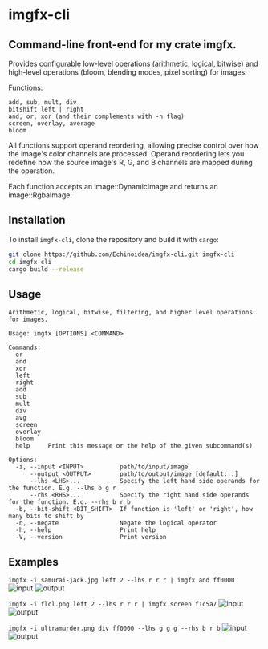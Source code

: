 # imgfx-cli
## Command-line front-end for my crate imgfx.

Provides configurable low-level operations (arithmetic, logical, bitwise) and high-level operations (bloom, blending modes, pixel sorting) for images.

Functions:

    add, sub, mult, div
    bitshift left | right
    and, or, xor (and their complements with -n flag)
    screen, overlay, average
    bloom

All functions support operand reordering, allowing precise control over how the image's color channels are processed. Operand reordering lets you redefine how the source image's R, G, and B channels are mapped during the operation.

Each function accepts an image::DynamicImage and returns an image::RgbaImage.

## Installation

To install `imgfx-cli`, clone the repository and build it with `cargo`:

```bash
git clone https://github.com/Echinoidea/imgfx-cli.git imgfx-cli 
cd imgfx-cli 
cargo build --release
```

## Usage
```
Arithmetic, logical, bitwise, filtering, and higher level operations for images.

Usage: imgfx [OPTIONS] <COMMAND>

Commands:
  or       
  and      
  xor      
  left     
  right    
  add      
  sub      
  mult     
  div      
  avg      
  screen   
  overlay  
  bloom    
  help     Print this message or the help of the given subcommand(s)

Options:
  -i, --input <INPUT>          path/to/input/image
      --output <OUTPUT>        path/to/output/image [default: .]
      --lhs <LHS>...           Specify the left hand side operands for the function. E.g. --lhs b g r
      --rhs <RHS>...           Specify the right hand side operands for the function. E.g. --rhs b r b
  -b, --bit-shift <BIT_SHIFT>  If function is 'left' or 'right', how many bits to shift by
  -n, --negate                 Negate the logical operator
  -h, --help                   Print help
  -V, --version                Print version
```

## Examples
```imgfx -i samurai-jack.jpg left 2 --lhs r r r | imgfx and ff0000```
![input](docs/images/samurai-jack.jpg)
![output](docs/images/output-samurai-jack.png)

```imgfx -i flcl.png left 2 --lhs r r r | imgfx screen f1c5a7```
![input](docs/images/flcl.png)
![output](docs/images/output-flcl.png)

```imgfx -i ultramurder.png div ff0000 --lhs g g g --rhs b r b```
![input](docs/images/ultramurder.png)
![output](docs/images/output-ultrakill-isolated.png)
